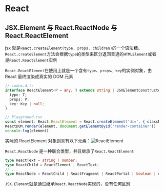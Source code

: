 # React

## JSX.Element 与 React.ReactNode 与 React.ReactElement

jsx 就是`React.createElement(type, props, children)`的一个语法糖。
`React.createElement`方法会根据`type`的类型来区分返回普通的`HTMLElement`或者是`React.ReactElement`实例

`React.ReactElement`在使用上就是一个含有`type`、`props`、`key`的实例对象，由 React 最终渲染成真实的 DOM 元素

```ts
// index.d.ts
interface ReactElement<P = any, T extends string | JSXElementConstructor<any> = string | JSXElementConstructor<any>> {
  type: T;
  props: P;
  key: Key | null;
}

// Playground.tsx
const element: React.ReactElement = React.createElement('div', { className: 'test', id: 'unique' }, 'hello world')
ReactDOM.render(element, document.getElementById('render-container'))
console.log(element)
```

实际的 ReactElement 对象则具有以下元素：![ReactElement](https://s1.huangchengtuo.com/img/210615reactElement.png)

`React.ReactNode` 是一种联合类型，并且继承了`React.ReactElement`

```ts
type ReactText = string | number;
type ReactChild = ReactElement | ReactText;
// ...
type ReactNode = ReactChild | ReactFragment | ReactPortal | boolean | null | undefined;
```

`JSX.Element`就是通过继承`React.ReactNode`实现的，没有任何区别
